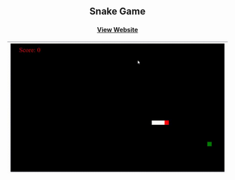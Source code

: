 ## <p align="center"> Snake Game </p>

#### <p align="center"> [View Website](https://zukahai.github.io/H5-canvas) </p>
[<p align="center"> <img src="https://github.com/zukahai/HaiZuka/blob/master/Images/HTML5-Canvas/Snake.gif" alt="web" /> </p>](https://zukahai.github.io/H5-canvas)
